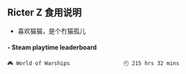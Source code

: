 ## Ricter Z 食用说明
- 喜欢猫猫，是个冇猫孤儿

<!-- steam-box start -->
#### - Steam playtime leaderboard
```text
🎮 World of Warships                 🕘 215 hrs 32 mins
```
<!-- Powered by https://github.com/YouEclipse/steam-box . -->
<!-- steam-box end -->
